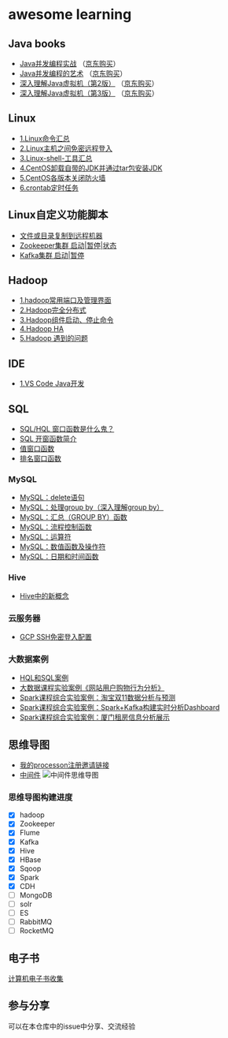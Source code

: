 # awesome learning

## Java books  

- [Java并发编程实战](https://book.douban.com/subject/10484692/) （[京东购买](https://union-click.jd.com/jdc?e=&p=AyIGZRhaFAURAlEYWxYyEgZdGFgWBhM3EUQDS10iXhBeGlcJDBkNXg9JHU4YDk5ER1xOGRNLGEEcVV8BXURFUFdfC0RVU1JRUy1OVxUDGgRWGF8UMhJAUlgFTlZiZQNpCFVLQXwpUjpJGFQLWStaJQETB1QSXRIFGgZlK1sSMkBpja3tzaejG4Gx1MCKhTdUK1sRBBoDXRlYFAoQAlQrXBULIlwLWA0dAyI3ZRhrJTISN1YrGXtWFQFTHQ8VAEcHVEteFFJFD1EfD0JQFwBRTw8cBEADVCtZFAMWDg%3D%3D)）
- [Java并发编程的艺术](https://book.douban.com/subject/26591326/) （[京东购买](https://union-click.jd.com/jdc?e=&p=AyIGZRhaFAURAlEYWxYyEAZVE1IRAho3EUQDS10iXhBeGlcJDBkNXg9JHU4YDk5ER1xOGRNLGEEcVV8BXURFUFdfC0RVU1JRUy1OVxcDEg9cH1sdMkd0AnMrc2lKZyp9L0NmE2cQEjNUZGILWStaJQETB1QSXRIFGgZlK1sSMkBpja3tzaejG4Gx1MCKhTdUK1sRBBoDXRlbEQIQBl0rXBULIlwLWA0dAyI3ZRhrJTISN1YrGXtQFQABHFMdAEUCURpeE1EQVAJIUxELRg5TTlgRCkEOUStZFAMWDg%3D%3D)）
- [深入理解Java虚拟机（第2版）](https://book.douban.com/subject/24722612/) （[京东购买](https://union-click.jd.com/jdc?e=&p=AyIGZRhaFAURAlEYWxYyEgdWH1gTBBs3EUQDS10iXhBeGlcJDBkNXg9JHU4YDk5ER1xOGRNLGEEcVV8BXURFUFdfC0RVU1JRUy1OVxUCEQNWHV0cMkcDV3AcURhBZE9lK0cBFw4qXj5tY0QLWStaJQETB1QSXRIFGgZlK1sSMkBpja3tzaejG4Gx1MCKhTdUK1sRBBoDXRlaEwYSBVcrXBULIlwLWA0dAyI3ZRhrJTISN1YrGXtRRgdcE19BUhsEVBpeHAAXDl1JDxEFRwEASw9AABNUXCtZFAMWDg%3D%3D)）
- [深入理解Java虚拟机（第3版）](https://book.douban.com/subject/34907497/) （[京东购买](https://union-click.jd.com/jdc?e=&p=AyIGZRprFQEVBlMYUx0yVlgNRQQlW1dCFFlQCxxKQgFHREkdSVJKSQVJHFRXFk9FUlpGQUpLCVBaTFhbXQtWVmpSWRtYEgMUBF0Ta016ZFRVSAVtZxNhLBwbHEd1eFdHOEMOHjdUK1gUAhMOUxxcHQMiN1Uca0NsEgZUGloUBxMDVitaJQIWDlEcWB0CFw9dGVslBRIOZUAFVlQaBmUraxYyIjdVK1glQHxVB0kLE1USB1VOCRUHRgJcEgwTVRdUAB5ZQQFBD1ROWCUAEwZREg%3D%3D)）

## Linux  

- [1.Linux命令汇总](Linux/1.Linux命令汇总.md)
- [2.Linux主机之间免密远程登入](Linux/2.Linux主机之间免密远程登入.md)
- [3.Linux-shell-工具汇总](Linux/3.Linux-shell-工具汇总.md)
- [4.CentOS卸载自带的JDK并通过tar包安装JDK](Linux/4.CentOS卸载自带的JDK并通过tar包安装JDK.md)
- [5.CentOS各版本关闭防火墙](Linux/5.CentOS各版本关闭防火墙.md)
- [6.crontab定时任务](Linux/6.crontab定时任务.md)

## Linux自定义功能脚本

- [文件或目录复制到远程机器](https://github.com/jast90/awesome-books/issues/5#issuecomment-601547323)
- [Zookeeper集群 启动|暂停|状态](https://github.com/jast90/awesome-books/issues/5#issuecomment-608341496)
- [Kafka集群 启动|暂停](https://github.com/jast90/awesome-books/issues/5#issuecomment-608398815)

## Hadoop

- [1.hadoop常用端口及管理界面](https://github.com/jast90/awesome-books/issues/10)
- [2.Hadoop完全分布式](https://github.com/jast90/awesome-books/issues/11)
- [3.Hadoop组件启动、停止命令](https://github.com/jast90/awesome-books/issues/12)
- [4.Hadoop HA](https://github.com/jast90/awesome-books/issues/14)
- [5.Hadoop 遇到的问题](https://github.com/jast90/awesome-books/issues/16)

## IDE  

- [1.VS Code Java开发](https://github.com/jast90/awesome-books/issues/15)

## SQL

- [SQL/HQL 窗口函数是什么鬼？](https://github.com/jast90/awesome-books/issues/27#issue-595545747)
- [SQL 开窗函数简介](https://github.com/jast90/awesome-books/issues/27#issuecomment-610837684)
- [值窗口函数](https://github.com/jast90/awesome-books/issues/27#issuecomment-611848265)
- [排名窗口函数](https://github.com/jast90/awesome-books/issues/27#issuecomment-611854304)

### MySQL

- [MySQL：delete语句](https://github.com/jast90/leetcode/issues/1)
- [MySQL：处理group by（深入理解group by）](https://github.com/jast90/leetcode/issues/2)
- [MySQL：汇总（GROUP BY）函数](https://github.com/jast90/leetcode/issues/3)
- [MySQL：流程控制函数](https://github.com/jast90/leetcode/issues/4)
- [MySQL：运算符](https://github.com/jast90/leetcode/issues/5)
- [MySQL：数值函数及操作符](https://github.com/jast90/leetcode/issues/6)
- [MySQL：日期和时间函数](https://github.com/jast90/leetcode/issues/7)

### Hive

- [Hive中的新概念](https://github.com/jast90/awesome-books/issues/30)

### 云服务器
- [GCP SSH免密登入配置](https://github.com/jast90/awesome-learning/issues/53)

### 大数据案例

- [HQL和SQL案例](https://github.com/jast90/awesome-books/issues/29)
- [大数据课程实验案例《网站用户购物行为分析》](http://dblab.xmu.edu.cn/post/7499/)
- [Spark课程综合实验案例：淘宝双11数据分析与预测](http://dblab.xmu.edu.cn/post/8116/)
- [Spark课程综合实验案例：Spark+Kafka构建实时分析Dashboard](http://dblab.xmu.edu.cn/post/8274/)
- [Spark课程综合实验案例：厦门租房信息分析展示](http://dblab.xmu.edu.cn/blog/2307/)

## 思维导图

- [我的processon注册邀请链接](https://www.processon.com/i/5cdd3988e4b05071d4826643)
- [中间件](https://www.processon.com/view/link/5e636046e4b06578661a8f5d#map)
![中间件思维导图](image/middleware.png)

### 思维导图构建进度
- [x] hadoop 
- [x] Zookeeper 
- [x] Flume 
- [x] Kafka 
- [x] Hive 
- [x] HBase 
- [x] Sqoop 
- [x] Spark 
- [x] CDH 
- [ ] MongoDB 
- [ ] solr 
- [ ] ES 
- [ ] RabbitMQ 
- [ ] RocketMQ 

## 电子书
[计算机电子书收集](https://github.com/jast90/awesome-learning/issues/60)

## 参与分享  

可以在本仓库中的issue中分享、交流经验 
